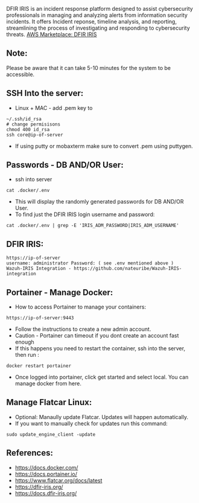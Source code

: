 DFIR IRIS is an incident response platform designed to assist cybersecurity professionals in managing and analyzing alerts from information security incidents. It offers Incident reponse, timeline analysis, and reporting, streamlining the process of investigating and responding to cybersecurity threats. [AWS Marketplace: DFIR IRIS ](https://aws.amazon.com/marketplace/pp/prodview-jbgytgbtdymze?sr=0-17&ref_=beagle&applicationId=AWSMPContessa)

Note:
-----
Please be aware that it can take 5-10 minutes for the system to be accessible. 

SSH Into the server:
--------------------
* Linux + MAC - add .pem key to 
```
~/.ssh/id_rsa
# change permisisons
chmod 400 id_rsa
ssh core@ip-of-server
```
* If using putty or mobaxterm make sure to convert .pem using puttygen.

Passwords - DB AND/OR User:
---------------------------
* ssh into server
```
cat .docker/.env
```
* This will display the randomly generated passwords for DB AND/OR User.
* To find just the DFIR IRIS login username and password:
```
cat .docker/.env | grep -E 'IRIS_ADM_PASSWORD|IRIS_ADM_USERNAME'
```

DFIR IRIS:
----------
```
https://ip-of-server 
username: administrator Password: ( see .env mentioned above )
Wazuh-IRIS Integration - https://github.com/nateuribe/Wazuh-IRIS-integration 
```

Portainer - Manage Docker:
--------------------------
* How to access Portainer to manage your containers:
```
https://ip-of-server:9443 
```
* Follow the instructions to create a new admin account.
* Caution - Portainer can timeout if you dont create an account fast enough
* If this happens you need to restart the container, ssh into the server, then run : 
```
docker restart portainer
```
* Once logged into portainer, click get started and select local. You can manage docker from here.

Manage Flatcar Linux:
--------------------
* Optional: Manaully update Flatcar. Updates will happen automatically.
* If you want to manually check for updates run this command: 
```
sudo update_engine_client -update
```

References: 
-----------
* https://docs.docker.com/ 
* https://docs.portainer.io/ 
* https://www.flatcar.org/docs/latest 
* https://dfir-iris.org/ 
* https://docs.dfir-iris.org/ 
